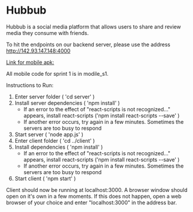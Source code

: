 # Hubbub


Hubbub is a social media platform that allows users to share and review media they consume with friends. 

To hit the endpoints on our backend server, please use the address http://142.93.147.148:4000

[Link for mobile apk:](https://expo.io/artifacts/65bdf30e-1a1d-4e92-8ba4-d87c19a70551)

All mobile code for sprint 1 is in modile_s1. 

Instructions to Run:

1. Enter server folder ( 'cd server' )
2. Install server dependencies ( 'npm install' )
    - If an error to the effect of "react-scripts is not recognized..." appears, install react-scripts ('npm install react-scripts --save' )
    - If another error occurs, try again in a few minutes. Sometimes the servers are too busy to respond
3. Start server ( 'node app.js' )
4. Enter client folder ( 'cd ../client' )
5. Install dependencies ( 'npm install' )
    - If an error to the effect of "react-scripts is not recognized..." appears, install react-scripts ('npm install react-scripts --save' )
    - If another error occurs, try again in a few minutes. Sometimes the servers are too busy to respond
6. Start client ( 'npm start' )

Client should now be running at localhost:3000. A browser window should open on it's own in a few moments.
If this does not happen, open a web browser of your choice and enter "localhost:3000" in the address bar.
